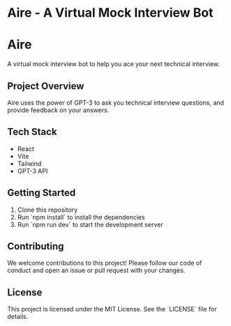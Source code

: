 <!DOCTYPE html>
<html>
  <head>
    <meta charset="UTF-8">
    <h1>Aire - A Virtual Mock Interview Bot</h1>
  </head>
  <body>
    <h1>Aire</h1>
    <p>A virtual mock interview bot to help you ace your next technical interview.</p>
    <h2>Project Overview</h2>
    <p>Aire uses the power of GPT-3 to ask you technical interview questions, and provide feedback on your answers.</p>
    <h2>Tech Stack</h2>
    <ul>
      <li>React</li>
      <li>Vite</li>
      <li>Tailwind</li>
      <li>GPT-3 API</li>
    </ul>
    <h2>Getting Started</h2>
    <ol>
      <li>Clone this repository</li>
      <li>Run `npm install` to install the dependencies</li>
      <li>Run `npm run dev` to start the development server</li>
    </ol>
    <h2>Contributing</h2>
    <p>We welcome contributions to this project! Please follow our code of conduct and open an issue or pull request with your changes.</p>
    <h2>License</h2>
    <p>This project is licensed under the MIT License. See the `LICENSE` file for details.</p>
  </body>
</html>
